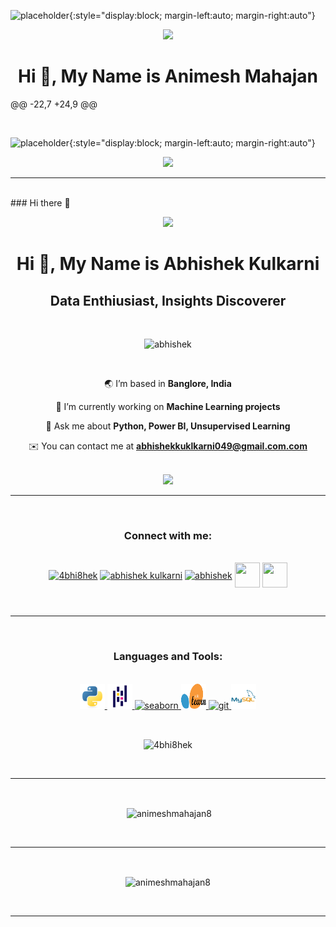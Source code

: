 ![placeholder](https://github.com/animeshmahajan8/animeshmahajan18/blob/main/coding.gif){:style="display:block; margin-left:auto; margin-right:auto"}
<div align="center">
    <img src="https://github.com/animeshmahajan8/animeshmahajan18/blob/main/coding.gif">
</div>

<h1 align="center">Hi 👋, My Name is Animesh Mahajan</h1>

@@ -22,7 +24,9 @@
</p>
</br>

![placeholder](https://github.com/animeshmahajan8/animeshmahajan18/blob/main/skyline.gif){:style="display:block; margin-left:auto; margin-right:auto"}
<div align="center">
    <img src="https://github.com/animeshmahajan8/animeshmahajan18/blob/main/skyline.gif">
</div>

---
</br>### Hi there 👋

<div align="center">
    <img src="https://github.com/4bhi8hek/abhishek007/blob/main/coding.gif">
</div>

<h1 align="center">Hi 👋, My Name is Abhishek Kulkarni</h1>

<h2 align="center">Data Enthiusiast, Insights Discoverer</h2>

</br>
<p align="center"> <img src="https://komarev.com/ghpvc/?username=Abhishek&label=Profile%20views&color=0e75b6&style=flat" alt="abhishek" /> </p>

</br>
<p align="center">
🌏 I’m based in <b>Banglore, India</b>
</p>
<p align="center">
🧠 I’m currently working on <b>Machine Learning projects</b>
</p>
<p align="center">
💬 Ask me about <b>Python, Power BI, Unsupervised Learning</b>
</p>
<p align="center">
✉️ You can contact me at <a href="mailto:abhishekkulkarni049@gmail.com" target = "_blank"><b>abhishekkuklkarni049@gmail.com.com</b></a>
</p>
</br>

<div align="center">
    <img src="https://github.com/4bhi8hek/4bhi8hek/blob/main/skyline.gif">
</div>

---
</br>
<h3 align="center">Connect with me:</h3>

<p align="center">
</br>
<a href="https://www.github.com/4bhi8hek" target="_blank"><img align='center' src="https://raw.githubusercontent.com/danielcranney/readme-generator/main/public/icons/socials/github.svg" alt ='4bhi8hek' width="40" height="40" /></a>
<a href="https://linkedin.com/in/abhishek kulkarni" target="blank"><img align="center" src="https://raw.githubusercontent.com/danielcranney/readme-generator/main/public/icons/socials/linkedin.svg" alt="abhishek kulkarni" height="40" width="40" /></a>
<a href="https://www.youtube.com/channel/UCxFXKdA_2eNpRuLk6_AoQJQ" target="blank"><img align="center" src="https://raw.githubusercontent.com/rahuldkjain/github-profile-readme-generator/master/src/images/icons/Social/youtube.svg" alt="abhishek" height="40" width="40" /></a>
<a href="https://www.hackerrank.com/abhishek" target="blank"><img align="center" src="https://raw.githubusercontent.com/rahuldkjain/github-profile-readme-generator/master/src/images/icons/Social/hackerrank.svg" alt="" height="40" width="40" /></a>
<a href="https://medium.com/@Abhishekkulkarni" target="_blank" rel="noreferrer"><img align="center" src="https://raw.githubusercontent.com/danielcranney/readme-generator/main/public/icons/socials/medium.svg" width="40" height="40" /></a>

</p>
</br>

---

</br>
<h3 align="center">Languages and Tools:</h3>
<p align="center">
</br>
<a href="https://www.python.org" target="_blank" rel="noreferrer"> <img src="https://raw.githubusercontent.com/devicons/devicon/master/icons/python/python-original.svg" alt="python" width="40" height="40"/> </a>
<a href="https://pandas.pydata.org/" target="_blank" rel="noreferrer"> <img src="https://raw.githubusercontent.com/devicons/devicon/2ae2a900d2f041da66e950e4d48052658d850630/icons/pandas/pandas-original.svg" alt="pandas" width="40" height="40"/> </a>
<a href="https://seaborn.pydata.org/" target="_blank" rel="noreferrer"> <img src="https://seaborn.pydata.org/_images/logo-mark-lightbg.svg" alt="seaborn" width="40" height="40"/> </a> 
<a href="https://scikit-learn.org/stable/" target="_blank" rel="noreferrer"> <img src="https://raw.githubusercontent.com/scikit-learn/scikit-learn/main/doc/logos/scikit-learn-logo-without-subtitle.svg" alt="scikit learn" width="40" height="40"/> </a>
<a href="https://git-scm.com/" target="_blank" rel="noreferrer"> <img src="https://www.vectorlogo.zone/logos/git-scm/git-scm-icon.svg" alt="git" width="40" height="40"/> </a>
<a href="https://www.mysql.com/" target="_blank" rel="noreferrer"> <img src="https://raw.githubusercontent.com/devicons/devicon/master/icons/mysql/mysql-original-wordmark.svg" alt="mysql" width="40" height="40"/> </a>
</p>
</br>

<p align="center"><img align="center" src="https://github-readme-stats.vercel.app/api/top-langs?username=4bhi8hek&show_icons=true&locale=en&layout=compact" alt="4bhi8hek" /></p>
</br>

---

</br>
<p align="center">&nbsp;<img align="center" src="https://github-readme-stats.vercel.app/api?username=animeshmahajan8&show_icons=true&locale=en" alt="animeshmahajan8" /></p>
</br>

---

</br>
<p align="center"><img align="center" src="https://github-readme-streak-stats.herokuapp.com/?user=animeshmahajan8&" alt="animeshmahajan8" /></p>
</br>

---
